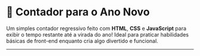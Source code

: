 # 🎉 **Contador para o Ano Novo**

Um simples contador regressivo feito com **HTML**, **CSS** e **JavaScript** para exibir o tempo restante até a virada do ano! Ideal para praticar habilidades básicas de front-end enquanto cria algo divertido e funcional.

---

